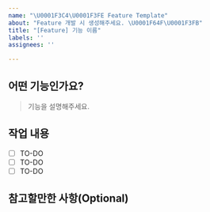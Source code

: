 ```yaml
---
name: "\U0001F3C4\U0001F3FE Feature Template"
about: "Feature 개발 시 생성해주세요. \U0001F64F\U0001F3FB"
title: "[Feature] 기능 이름"
labels: ''
assignees: ''

---
```


## 어떤 기능인가요?
> 기능을 설명해주세요.

## 작업 내용
- [ ] TO-DO
- [ ] TO-DO
- [ ] TO-DO

## 참고할만한 사항(Optional)
